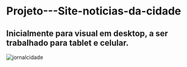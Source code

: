 # Projeto---Site-noticias-da-cidade
## Inicialmente para visual em desktop, a ser trabalhado para tablet e celular.

![jornalcidade](https://user-images.githubusercontent.com/79231553/187528766-7094f7de-e05f-42eb-8bca-3a95cdcf3c2e.jpg)
